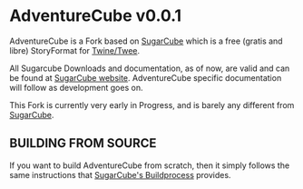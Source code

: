 # AdventureCube v0.0.1

AdventureCube is a Fork based on [SugarCube](http://www.motoslave.net/sugarcube/) which is a free (gratis and libre) StoryFormat for [Twine/Twee](http://twinery.org/).

All Sugarcube Downloads and documentation, as of now, are valid and can be found at [SugarCube website](http://www.motoslave.net/sugarcube/).
AdventureCube specific documentation will follow as development goes on.

This Fork is currently very early in Progress, and is barely any different from [SugarCube](http://www.motoslave.net/sugarcube/).


## BUILDING FROM SOURCE

If you want to build AdventureCube from scratch, then it simply follows the same instructions that [SugarCube's Buildprocess](https://github.com/tmedwards/sugarcube-2#building-from-source "Sugarcube's Buildprocess") provides.